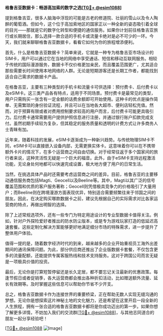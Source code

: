 **格鲁吉亚数据卡：畅游高加索的数字之选[[TG💪+ @esim1088](https://t.me/s/esim1088)]**

提到格鲁吉亚，很多人脑海中浮现的可能是古老的修道院、壮丽的雪山以及令人陶醉的葡萄酒。但如今，这个位于高加索地区的国家正以一种全新的姿态吸引着全球的目光——那就是它的数字化转型和便捷的通信服务。如果你计划前往格鲁吉亚旅行或长期居住，那么选择一款合适的手机卡或流量卡绝对是必不可少的一环。今天，我们就来聊聊格鲁吉亚数据卡，看看它如何为你的旅程增添便利。

首先，什么是格鲁吉亚数据卡？简单来说，它就是一种专为格鲁吉亚市场设计的SIM卡，用户可以通过它在当地的网络中享受通话、短信和移动互联网服务。相较于传统的国际漫游服务，数据卡不仅价格更加亲民，而且覆盖范围更广，尤其适合那些需要长时间使用本地网络的人群。无论是短期游客还是长期工作者，都能找到适合自己需求的数据卡产品。

在格鲁吉亚，主要有三种类型的手机卡和流量卡可供选择：预付费卡、后付费卡以及eSIM卡。这三类产品各有特点，适用于不同场景。预付费卡是最常见的类型，用户只需购买一张含有一定金额的话费余额即可开始使用。这种卡的优点是操作简单、无需繁琐的身份验证流程，并且可以在当地各大超市、便利店轻松充值。然而，对于预算有限或者对费用控制要求较高的用户而言，后付费卡可能更具吸引力。后付费卡通常需要用户提供护照信息进行注册，并通过银行账户扣款完成支付。虽然初期手续较为复杂，但其稳定的服务质量和透明的计费方式让许多商务人士青睐有加。

近年来，随着科技的发展，eSIM卡逐渐成为一种新兴趋势。与传统物理SIM卡不同，eSIM卡可以直接嵌入设备内部，无需更换实体卡。这意味着你可以在不携带额外卡片的情况下，在多个运营商之间自由切换。对于经常往返于多个国家间的旅行者来说，这种灵活性无疑是一个巨大的福音。此外，由于eSIM卡支持远程激活功能，无论身处何地都可以快速完成设置，极大地方便了用户的日常生活。

当然，在挑选具体产品时还需要考虑运营商之间的差异。目前，格鲁吉亚的主要移动通信服务商包括Magti、Geocell以及Beeline等。其中，Magti以其广泛的信号覆盖范围和优质的客户服务著称；Geocell则凭借极具竞争力的价格吸引了大量用户；而Beeline则在跨境漫游方面表现优异，特别适合需要频繁往来于邻国之间的朋友。因此，在决定购买哪款数据卡之前，建议先根据自己的实际需求对比各家运营商的特点，再做出明智的选择。

除了上述常规选项外，还有一些专门为特定用途设计的专业型数据卡值得关注。例如，针对户外探险爱好者推出的防水防尘版本，或是专为游戏玩家打造的低延迟高速套餐。这些定制化解决方案能够更好地满足细分市场的特殊需求，进一步提升了整体用户体验。

值得一提的是，随着数字经济时代的到来，越来越多的企业开始重视员工海外出差期间的通讯保障问题。为此，部分供应商还推出了企业版数据卡套餐，不仅包含更多的流量配额，还能提供专属客服热线和技术支持服务。这对于跨国公司而言无疑是一项极具价值的投资。

最后，无论你是打算短暂停留还是长久定居，都不要忘记关注最新的优惠政策。每逢节假日或者促销季，各大运营商都会推出各种折扣活动，比如赠送额外流量、延长有效期等。及时掌握这些信息可以帮助你节省不少开支。

总之，格鲁吉亚数据卡作为连接世界的重要桥梁，正在帮助无数人实现无缝沟通的梦想。无论你是想探索这片神秘土地的文化魅力，还是希望在这里开启一段全新的人生旅程，拥有一张合适的格鲁吉亚数据卡都将是你成功迈出的第一步。如果你想了解更多详情，不妨加入我们的交流群[[TG💪+ @esim1088](https://t.me/s/esim1088)]，与其他志同道合的朋友一起分享经验吧！

[[TG💪+ @esim1088](https://t.me/s/esim1088) ![Image](https://i.postimg.cc/4NQfJmqS/Snipaste-2025-05-13-00-14-12.png)]